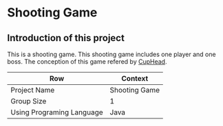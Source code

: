 # Shooting Game

## Introduction of this project

This is a shooting game. This shooting game includes one player and one boss. The conception of this game refered by [CupHead](https://store.steampowered.com/app/268910/Cuphead/).</br>


Row | Context
-----|--------
 Project Name |  Shooting Game
 Group Size |  1
 Using Programing Language | Java

